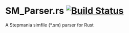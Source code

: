 # SM_Parser.rs [![Build Status](https://travis-ci.org/PaddyCo/sm_parser.rs.svg?branch=master)](https://travis-ci.org/PaddyCo/sm_parser.rs)

A Stepmania simfile (*.sm) parser for Rust

